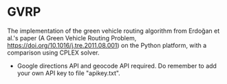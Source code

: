 # GVRP
The implementation of the green vehicle routing algorithm from Erdoğan et al.'s paper (A Green Vehicle Routing Problem, https://doi.org/10.1016/j.tre.2011.08.001) on the Python platform, with a comparison using CPLEX solver.
 * Google directions API and geocode API required. Do remember to add your own API key to file "apikey.txt".
